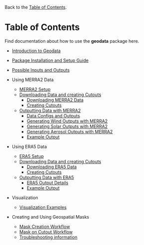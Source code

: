 Back to the [Table of Contents](https://github.com/east-winds/geodata/blob/master/doc/general/tableofcontents.md).

# Table of Contents

Find documentation about how to use the **geodata** package here.

- [Introduction to Geodata](https://github.com/east-winds/geodata/blob/master/doc/general/Introduction.md)
- [Package Installation and Setup Guide](https://github.com/east-winds/geodata/blob/master/doc/general/packagesetup.md)
- [Possible Inputs and Outputs](https://github.com/east-winds/geodata/blob/master/doc/general/input_output.md)

- Using MERRA2 Data
  - [MERRA2 Setup](https://github.com/east-winds/geodata/blob/master/doc/merra2/merra2_setup.md)
  - [Downloading Data and creating Cutouts](https://github.com/east-winds/geodata/blob/master/doc/merra2/merra2_download.md)
     - [Downloading MERRA2 Data](https://github.com/east-winds/geodata/blob/master/doc/merra2/merra2_download.md#downloading-merra2-data-and-creating-merra2-cutouts)
     - [Creating Cutouts](https://github.com/east-winds/geodata/blob/master/doc/merra2/merra2_download.md#preparing-the-cutout)
  - [Outputting Data with MERRA2](https://github.com/east-winds/geodata/blob/master/doc/merra2/merra2_outputs.md)
     - [Data Configs and Outputs](https://github.com/east-winds/geodata/edit/master/doc/merra2/merra2_outputs.md#merra2-configs-and-outputs)
     - [Generating Wind Outputs with MERRA2](https://github.com/east-winds/geodata/edit/master/doc/merra2/merra2_outputs.md#generating-wind-outputs-with-merra2-data)
     - [Generating Solar Outputs with MERRA2](https://github.com/east-winds/geodata/edit/master/doc/merra2/merra2_outputs.md#generating-solar-outputs-with-merra2-data)
     - [Generating Aerosol Outputs with MERRA2](https://github.com/east-winds/geodata/edit/master/doc/merra2/merra2_outputs.md#generating-aerosol-outputs-with-merra2-data)
     - [Example Output](https://github.com/east-winds/geodata/edit/master/doc/merra2/merra2_outputs.md#example-output)


- Using ERA5 Data
  - [ERA5 Setup](https://github.com/east-winds/geodata/blob/master/doc/era5/era5_setup.md)
  - [Downloading Data and creating Cutouts](https://github.com/east-winds/geodata/blob/master/doc/era5/era5_download.md)
     - [Downloading ERA5 Data](https://github.com/east-winds/geodata/blob/master/doc/era5/era5_download.md#downloading-era5-data-and-creating-era5-cutouts)
     - [Creating Cutouts](https://github.com/east-winds/geodata/blob/master/doc/era5/era5_download.md#preparing-the-cutout)
  - [Outputting Data with ERA5](https://github.com/east-winds/geodata/blob/master/doc/era5/era5_outputs.md)
     - [ERA5 Output Details](https://github.com/east-winds/geodata/blob/master/doc/era5/era5_outputs.md#supported-era5-outputs)
     - [Example Output](https://github.com/east-winds/geodata/blob/master/doc/era5/era5_outputs.md#example-output)

- Visualization
  - [Visualization Examples](https://github.com/east-winds/geodata/blob/master/doc/visualization/visualization.md)

- Creating and Using Geospatial Masks
  - [Mask Creation Workflow](https://github.com/east-winds/geodata/blob/master/doc/mask/mask_creation_workflow.md)
  - [Mask on Cutout Workflow](https://github.com/east-winds/geodata/blob/master/doc/mask/mask_on_cutout_workflow.md)
  - [Troubleshooting information](https://github.com/east-winds/geodata/blob/master/doc/mask/mask_troubleshoot.md)

